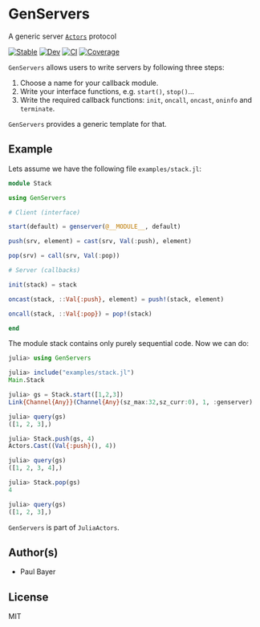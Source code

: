 # GenServers

A generic server [`Actors`](https://github.com/JuliaActors/Actors.jl) protocol

[![Stable](https://img.shields.io/badge/docs-stable-blue.svg)](https://JuliaActors.github.io/GenServers.jl/stable)
[![Dev](https://img.shields.io/badge/docs-dev-blue.svg)](https://JuliaActors.github.io/GenServers.jl/dev)
[![CI](https://github.com/JuliaActors/GenServers.jl/workflows/CI/badge.svg)](https://github.com/JuliaActors/GenServers.jl/actions)
[![Coverage](https://codecov.io/gh/JuliaActors/GenServers.jl/branch/master/graph/badge.svg)](https://codecov.io/gh/JuliaActors/GenServers.jl)

`GenServers` allows users to write servers by following three steps:

1. Choose a name for your callback module.
2. Write your interface functions, e.g. `start()`, `stop()`...
3. Write the required callback functions: `init`, `oncall`, `oncast`, `oninfo` and `terminate`.

`GenServers` provides a generic template for that.

## Example

Lets assume we have the following file `examples/stack.jl`:

```julia
module Stack

using GenServers

# Client (interface)

start(default) = genserver(@__MODULE__, default)

push(srv, element) = cast(srv, Val(:push), element)

pop(srv) = call(srv, Val(:pop))

# Server (callbacks)

init(stack) = stack

oncast(stack, ::Val{:push}, element) = push!(stack, element)

oncall(stack, ::Val{:pop}) = pop!(stack)

end
```

The module stack contains only purely sequential code. Now we can do:

```julia
julia> using GenServers

julia> include("examples/stack.jl")
Main.Stack

julia> gs = Stack.start([1,2,3])
Link{Channel{Any}}(Channel{Any}(sz_max:32,sz_curr:0), 1, :genserver)

julia> query(gs)
([1, 2, 3],)

julia> Stack.push(gs, 4)
Actors.Cast((Val{:push}(), 4))

julia> query(gs)
([1, 2, 3, 4],)

julia> Stack.pop(gs)
4

julia> query(gs)
([1, 2, 3],)
```

`GenServers` is part of `JuliaActors`.

## Author(s)

- Paul Bayer

## License

MIT
